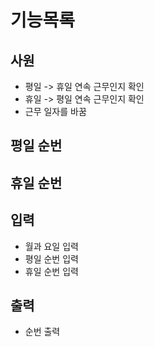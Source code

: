 # 기능목록

## 사원
- 평일 -> 휴일 연속 근무인지 확인
- 휴일 -> 평일 연속 근무인지 확인
- 근무 일자를 바꿈

## 평일 순번

## 휴일 순번

## 입력
- 월과 요일 입력
- 평일 순번 입력
- 휴일 순번 입력
## 출력
- 순번 출력